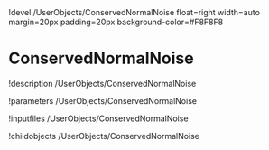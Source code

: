 <!-- MOOSE Object Documentation Stub: Remove this when content is added. -->!devel /UserObjects/ConservedNormalNoise float=right width=auto margin=20px padding=20px background-color=#F8F8F8


# ConservedNormalNoise
!description /UserObjects/ConservedNormalNoise

!parameters /UserObjects/ConservedNormalNoise

!inputfiles /UserObjects/ConservedNormalNoise

!childobjects /UserObjects/ConservedNormalNoise
